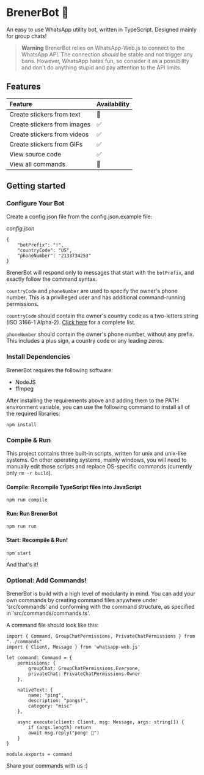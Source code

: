 # BrenerBot 🤖
An easy to use WhatsApp utility bot, written in TypeScript.
Designed mainly for group chats!

> **Warning**
BrenerBot relies on WhatsApp-Web.js to connect to the WhatsApp API. The connection *should* be stable and not trigger any bans. However, WhatsApp hates fun, so consider it as a possibility and don't do anything stupid and pay attention to the API limits.


## Features
| Feature | Availability |
| :----------- | :----------- |
| Create stickers from text | 🚧 |
| Create stickers from images | ✅ |
| Create stickers from videos | ✅ |
| Create stickers from GIFs | ✅ |
| View source code | ✅ |
| View all commands | 🚧 |


## Getting started
### Configure Your Bot
Create a config.json file from the config.json.example file:

*config.json*
```
{
    "botPrefix": "!",
    "countryCode": "US",
    "phoneNumber": "2133734253"
}
```
BrenerBot will respond only to messages that start with the `botPrefix`, and exactly follow the command syntax.

`countryCode` and `phoneNumber` are used to specify the owner's phone number. This is a privilleged user and has additional command-running permissions.

`countryCode` should contain the owner's country code as a two-letters string (ISO 3166-1 Alpha-2). [Click here](https://en.wikipedia.org/wiki/ISO_3166-1_alpha-2#Officially_assigned_code_elements) for a complete list.

`phoneNumber` should contain the owner's phone number, without any prefix. This includes a plus sign, a country code or any leading zeros.

### Install Dependencies
BrenerBot requires the following software:
* NodeJS
* ffmpeg

After installing the requirements above and adding them to the PATH environment variable, you can use the following command to install all of the required libraries:
```
npm install
```

### Compile & Run
This project contains three built-in scripts, written for unix and unix-like systems. On other operating systems, mainly windows, you will need to manually edit those scripts and replace OS-specific commands (currently only `rm -r build`).

#### Compile: Recompile TypeScript files into JavaScript
```
npm run compile
```
#### Run: Run BrenerBot
```
npm run run
```
#### Start: Recompile & Run!
```
npm start
```
And that's it!


### Optional: Add Commands!
BrenerBot is build with a high level of modularity in mind. You can add your own commands by creating command files anywhere under 'src/commands' and
conforming with the command structure, as specified in 'src/commands/commands.ts'.

A command file should look like this:
```
import { Command, GroupChatPermissions, PrivateChatPermissions } from "../commands"
import { Client, Message } from 'whatsapp-web.js'

let command: Command = {
    permissions: {
        groupChat: GroupChatPermissions.Everyone,
        privateChat: PrivateChatPermissions.Owner
    },
    
    nativeText: {
        name: "ping",
        description: "pongs!",
        category: "misc"
    },
    
    async execute(client: Client, msg: Message, args: string[]) {
        if (args.length) return
        await msg.reply("pong! 🏓")
    }
}

module.exports = command
```

Share your commands with us :)

